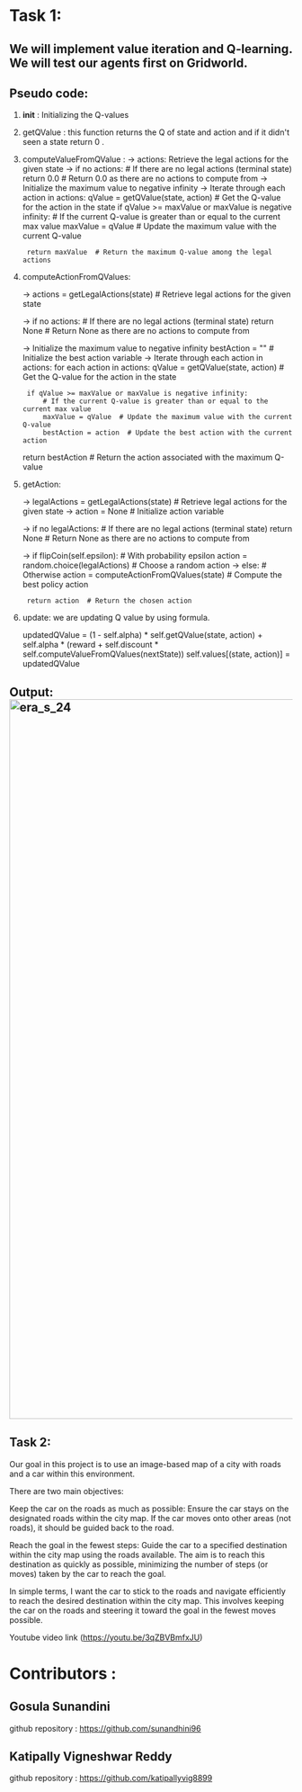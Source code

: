 # Task 1:

## We will implement value iteration and Q-learning. We will test our agents first on Gridworld.

## Pseudo code:
1. __init__  : Initializing the Q-values 
2. getQValue : this function returns the Q of state and action and if it didn't seen a state return 0 .
3. computeValueFromQValue :
   -> actions: Retrieve the legal actions for the given state
   -> if no actions:  # If there are no legal actions (terminal state)
        return 0.0  # Return 0.0 as there are no actions to compute from
   -> Initialize the maximum value to negative infinity
   -> Iterate through each action in actions:
        qValue = getQValue(state, action)  # Get the Q-value for the action in the state
        if qValue >= maxValue or maxValue is negative infinity:
            # If the current Q-value is greater than or equal to the current max value
            maxValue = qValue  # Update the maximum value with the current Q-value

        return maxValue  # Return the maximum Q-value among the legal actions

4. computeActionFromQValues:

    -> actions = getLegalActions(state)  # Retrieve legal actions for the given state

    -> if no actions:  # If there are no legal actions (terminal state)
        return None  # Return None as there are no actions to compute from

    -> Initialize the maximum value to negative infinity
    bestAction = ""  # Initialize the best action variable
    -> Iterate through each action in actions:
    for each action in actions:
        qValue = getQValue(state, action)  # Get the Q-value for the action in the state

        if qValue >= maxValue or maxValue is negative infinity:
            # If the current Q-value is greater than or equal to the current max value
            maxValue = qValue  # Update the maximum value with the current Q-value
            bestAction = action  # Update the best action with the current action

    return bestAction  # Return the action associated with the maximum Q-value

5. getAction:

    -> legalActions = getLegalActions(state)  # Retrieve legal actions for the given state
    -> action = None  # Initialize action variable

    -> if no legalActions:  # If there are no legal actions (terminal state)
        return None  # Return None as there are no actions to compute from

    -> if flipCoin(self.epsilon):  # With probability epsilon
        action = random.choice(legalActions)  # Choose a random action
    -> else:  # Otherwise
        action = computeActionFromQValues(state)  # Compute the best policy action

        return action  # Return the chosen action

6. update: we are updating Q value by using formula.

    updatedQValue = (1 - self.alpha) * self.getQValue(state, action) + self.alpha * (reward + self.discount * self.computeValueFromQValues(nextState))
    self.values[(state, action)] = updatedQValue


## Output: <img width="1280" alt="era_s_24" src="https://github.com/sunandhini96/TSAI_ERAV1/assets/63030539/bd1cba62-8422-4b0a-b84a-5ae9fd118e51">
   
## Task 2:  

Our goal in this project is to use an image-based map of a city with roads and a car within this environment. 

There are two main objectives:

Keep the car on the roads as much as possible: Ensure the car stays on the designated roads within the city map. If the car moves onto other areas (not roads), it should be guided back to the road.

Reach the goal in the fewest steps: Guide the car to a specified destination within the city map using the roads available. The aim is to reach this destination as quickly as possible, minimizing the number of steps (or moves) taken by the car to reach the goal.

In simple terms, I want the car to stick to the roads and navigate efficiently to reach the desired destination within the city map. This involves keeping the car on the roads and steering it toward the goal in the fewest moves possible.

Youtube video link (https://youtu.be/3qZBVBmfxJU)


#  Contributors :

## Gosula Sunandini 
github repository : https://github.com/sunandhini96
## Katipally Vigneshwar Reddy
github repository : https://github.com/katipallyvig8899
